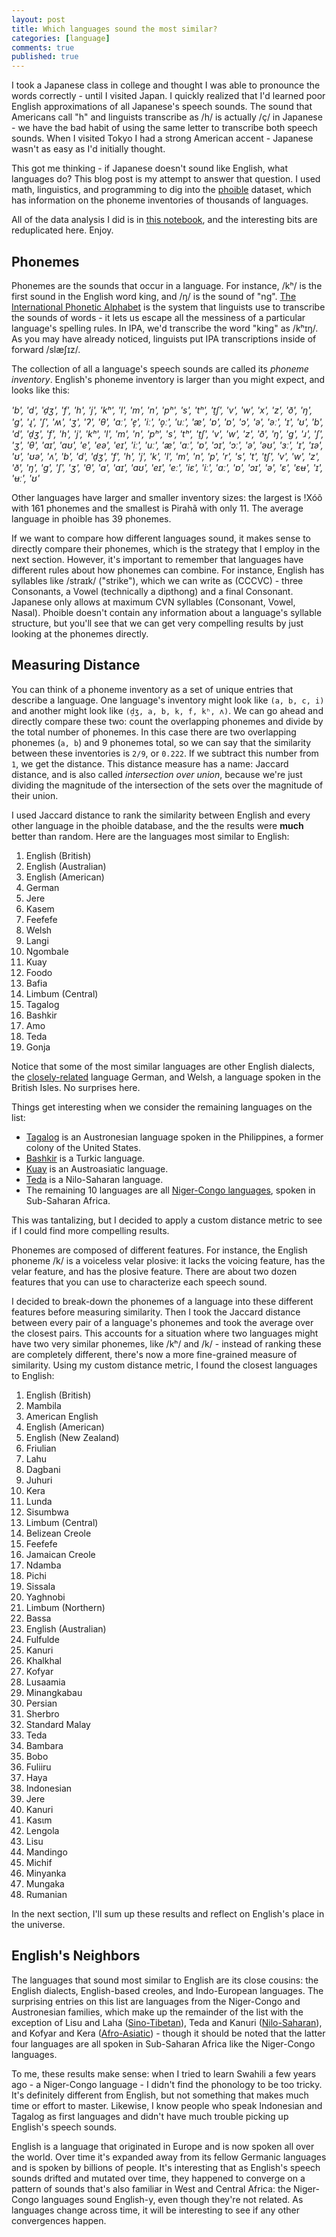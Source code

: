 ```yaml
---
layout: post
title: Which languages sound the most similar?
categories: [language]
comments: true
published: true
---
```


I took a Japanese class in college and thought I was able to pronounce the words correctly - until I visited Japan. I quickly realized that I'd learned poor English approximations of all Japanese's speech sounds. The sound that Americans call "h" and linguists transcribe as /h/ is actually /ç/ in Japanese - we have the bad habit of using the same letter to transcribe both speech sounds. When I visited Tokyo I had a strong American accent - Japanese wasn't as easy as I'd initially thought.

This got me thinking - if Japanese doesn't sound like English, what languages do? This blog post is my attempt to answer that question. I used math, linguistics, and programming to dig into the [phoible](https://phoible.org/) dataset, which has information on the phoneme inventories of thousands of languages.

All of the data analysis I did is in [this notebook](https://github.com/camoverride/notebooks/blob/master/notebooks/Sound_Similarity.ipynb), and the interesting bits are reduplicated here. Enjoy.

<!-- more -->

## Phonemes

Phonemes are the sounds that occur in a language. For instance, /kʰ/ is the first sound in the English word king, and /ŋ/ is the sound of "ng". [The International Phonetic Alphabet](https://en.wikipedia.org/wiki/International_Phonetic_Alphabet) is the system that linguists use to transcribe the sounds of words - it lets us escape all the messiness of a particular language's spelling rules. In IPA, we'd transcribe the word "king" as /kʰɪŋ/. As you may have already noticed, linguists put IPA transcriptions inside of forward /slæʃɪz/.

The collection of all a language's speech sounds are called its _phoneme inventory_. English's phoneme inventory is larger than you might expect, and looks like this:

_'b', 'd', 'd̠ʒ', 'f', 'h', 'j', 'kʰ', 'l', 'm', 'n', 'pʰ', 's', 'tʰ', 't̠ʃ', 'v', 'w', 'x', 'z', 'ð', 'ŋ', 'ɡ', 'ɻ', 'ʃ', 'ʍ', 'ʒ', 'ʔ', 'θ', 'aː', 'e̞', 'iː', 'o̞ː', 'uː', 'æ', 'ɐ', 'ɒ', 'ɔ', 'ə', 'əː', 'ɪ', 'ʊ', 'b', 'd', 'd̠ʒ', 'f', 'h', 'j', 'kʰ', 'l', 'm', 'n', 'pʰ', 's', 'tʰ', 't̠ʃ', 'v', 'w', 'z', 'ð', 'ŋ', 'ɡ', 'ɹ', 'ʃ', 'ʒ', 'θ', 'aɪ', 'aʊ', 'e', 'eə', 'eɪ', 'iː', 'uː', 'æ', 'ɑː', 'ɒ', 'ɔɪ', 'ɔː', 'ə', 'əʊ', 'ɜː', 'ɪ', 'ɪə', 'ʊ', 'ʊə', 'ʌ', 'b', 'd', 'd̠ʒ', 'f', 'h', 'j', 'k', 'l', 'm', 'n', 'p', 'r', 's', 't', 't̠ʃ', 'v', 'w', 'z', 'ð', 'ŋ', 'ɡ', 'ʃ', 'ʒ', 'θ', 'a', 'aɪ', 'aʊ', 'eɪ', 'eː', 'iɛ', 'iː', 'ɑː', 'ɒ', 'ɔɪ', 'ə', 'ɛ', 'ɛʉ', 'ɪ', 'ʉː', 'ʊ'_

Other languages have larger and smaller inventory sizes: the largest is !Xóõ with 161 phonemes and the smallest is Pirahã with only 11. The average language in phoible has 39 phonemes.

If we want to compare how different languages sound, it makes sense to directly compare their phonemes, which is the strategy that I employ in the next section. However, it's important to remember that languages have different rules about how phonemes can combine. For instance, English has syllables like /straɪk/ ("strike"), which we can write as (CCCVC) - three Consonants, a Vowel (technically a dipthong) and a final Consonant. Japanese only allows at maximum CVN syllables (Consonant, Vowel, Nasal). Phoible doesn't contain any information about a language's syllable structure, but you'll see that we can get very compelling results by just looking at the phonemes directly.


## Measuring Distance

You can think of a phoneme inventory as a set of unique entries that describe a language. One language's inventory might look like `(a, b, c, i)` and another might look like `(d̠ʒ, a, b, k, f, kʰ, ʌ)`. We can go ahead and directly compare these two: count the overlapping phonemes and divide by the total number of phonemes. In this case there are two overlapping phonemes (`a, b`) and 9 phonemes total, so we can say that the similarity between these inventories is `2/9`, or `0.222`. If we subtract this number from `1`, we get the distance. This distance measure has a name: Jaccard distance, and is also called _intersection over union_, because we're just dividing the magnitude of the intersection of the sets over the magnitude of their union.

I used Jaccard distance to rank the similarity between English and every other language in the phoible database, and the the results were __much__ better than random. Here are the languages most similar to English:

1. English (British)
2. English (Australian)
3. English (American)
4. German
5. Jere
6. Kasem
7. Feefefe
8. Welsh
9. Langi
10. Ngombale
11. Kuay
12. Foodo
13. Bafia
14. Limbum (Central)
15. Tagalog
16. Bashkir
17. Amo
18. Teda
19. Gonja

Notice that some of the most similar languages are other English dialects, the [closely-related](https://en.wikipedia.org/wiki/Germanic_languages) language German, and Welsh, a language spoken in the British Isles. No surprises here.

Things get interesting when we consider the remaining languages on the list:

- [Tagalog](https://en.wikipedia.org/wiki/Tagalog_language) is an Austronesian language spoken in the Philippines, a former colony of the United States.
- [Bashkir](https://en.wikipedia.org/wiki/Bashkir_language) is a Turkic language.
- [Kuay](https://en.wikipedia.org/wiki/Kuy_language) is an Austroasiatic language.
- [Teda](https://en.wikipedia.org/wiki/Teda_language) is a Nilo-Saharan language.
- The remaining 10 languages are all [Niger-Congo languages](https://en.wikipedia.org/wiki/Niger%E2%80%93Congo_languages), spoken in Sub-Saharan Africa.

This was tantalizing, but I decided to apply a custom distance metric to see if I could find more compelling results.

Phonemes are composed of different features. For instance, the English phoneme /k/ is a voiceless velar plosive: it lacks the voicing feature, has the velar feature, and has the plosive feature. There are about two dozen features that you can use to characterize each speech sound.

I decided to break-down the phonemes of a language into these different features before measuring similarity. Then I took the Jaccard distance between every pair of a language's phonemes and took the average over the closest pairs. This accounts for a situation where two languages might have two very similar phonemes, like /kʰ/ and /k/ - instead of ranking these are completely different, there's now a more fine-grained measure of similarity. Using my custom distance metric, I found the closest languages to English:

1. English (British)
2. Mambila
3. American English
4. English (American)
5. English (New Zealand)
6. Friulian
7. Lahu
8. Dagbani
9. Juhuri
10. Kera
11. Lunda
12. Sisumbwa
13. Limbum (Central)
14. Belizean Creole
15. Feefefe
16. Jamaican Creole
17. Ndamba
18. Pichi
19. Sissala
20. Yaghnobi
21. Limbum (Northern)
22. Bassa
23. English (Australian)
24. Fulfulde
25. Kanuri
26. Khalkhal
27. Kofyar
28. Lusaamia
29. Minangkabau
30. Persian
31. Sherbro
32. Standard Malay
33. Teda
34. Bambara
35. Bobo
36. Fuliiru
37. Haya
38. Indonesian
39. Jere
40. Kanuri
41. Kasɩm
42. Lengola
43. Lisu
44. Mandingo
45. Michif
46. Minyanka
47. Mungaka
48. Rumanian

In the next section, I'll sum up these results and reflect on English's place in the universe.


## English's Neighbors

The languages that sound most similar to English are its close cousins: the English dialects, English-based creoles, and Indo-European languages. The surprising entries on this list are languages from the Niger-Congo and Austronesian families, which make up the remainder of the list with the exception of Lisu and Laha ([Sino-Tibetan](https://en.wikipedia.org/wiki/Sino-Tibetan_languages)), Teda and Kanuri ([Nilo-Saharan](https://en.wikipedia.org/wiki/Nilo-Saharan_languages)), and Kofyar and Kera ([Afro-Asiatic](https://en.wikipedia.org/wiki/Afroasiatic_languages)) - though it should be noted that the latter four languages are all spoken in Sub-Saharan Africa like the Niger-Congo languages.

To me, these results make sense: when I tried to learn Swahili a few years ago - a Niger-Congo language - I didn't find the phonology to be too tricky. It's definitely different from English, but not something that makes much time or effort to master. Likewise, I know people who speak Indonesian and Tagalog as first languages and didn't have much trouble picking up English's speech sounds.

English is a language that originated in Europe and is now spoken all over the world. Over time it's expanded away from its fellow Germanic languages and is spoken by billions of people. It's interesting that as English's speech sounds drifted and mutated over time, they happened to converge on a pattern of sounds that's also familiar in West and Central Africa: the Niger-Congo languages sound English-y, even though they're not related. As languages change across time, it will be interesting to see if any other convergences happen.
